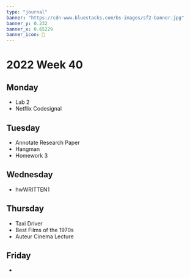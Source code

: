 ```yaml
---
type: "journal"
banner: "https://cdn-www.bluestacks.com/bs-images/sf2-banner.jpg"
banner_y: 0.232
banner_x: 0.65229
banner_icon: 🎴
---
```

# 2022 Week 40

## Monday
- Lab 2
- Netflix Codesignal

## Tuesday
- Annotate Research Paper
- Hangman
- Homework 3

## Wednesday
- hwWRITTEN1

## Thursday
- Taxi Driver
- Best Films of the 1970s
- Auteur Cinema Lecture

## Friday
- 
